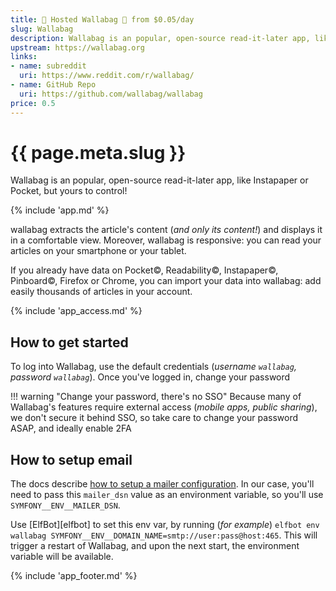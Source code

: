 ```yaml
---
title: 🧝 Hosted Wallabag 🦘 from $0.05/day
slug: Wallabag
description: Wallabag is an popular, open-source read-it-later app, like Instapaper or Pocket, but yours to control!
upstream: https://wallabag.org
links:
- name: subreddit
  uri: https://www.reddit.com/r/wallabag/
- name: GitHub Repo
  uri: https://github.com/wallabag/wallabag
price: 0.5
---
```


# {{ page.meta.slug }}

Wallabag is an popular, open-source read-it-later app, like Instapaper or Pocket, but yours to control!

{% include 'app.md' %}

wallabag extracts the article's content (*and only its content!*) and displays it in a comfortable view. Moreover, wallabag is responsive: you can read your articles on your smartphone or your tablet.

If you already have data on Pocket©, Readability©, Instapaper©, Pinboard©, Firefox or Chrome, you can import your data into wallabag: add easily thousands of articles in your account.

{% include 'app_access.md' %}

## How to get started

To log into Wallabag, use the default credentials (*username `wallabag`, password `wallabag`*). Once you've logged in, change your password

!!! warning "Change your password, there's no SSO"
    Because many of Wallabag's features require external access (*mobile apps, public sharing*), we don't secure it behind SSO, so take care to change your password ASAP, and ideally enable 2FA

## How to setup email

The docs describe [how to setup a mailer configuration](https://doc.wallabag.org/en/admin/mailer). In our case, you'll need to pass this `mailer_dsn` value as an environment variable, so you'll use `SYMFONY__ENV__MAILER_DSN`. 

Use [ElfBot][elfbot] to set this env var, by running (*for example*) `elfbot env wallabag SYMFONY__ENV__DOMAIN_NAME=smtp://user:pass@host:465`. This will trigger a restart of Wallabag, and upon the next start, the environment variable will be available.

{% include 'app_footer.md' %}